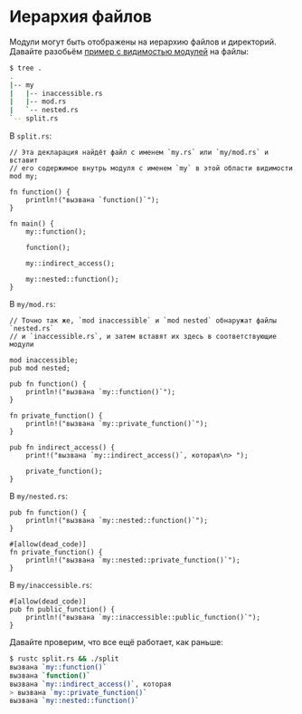 # Иерархия файлов

Модули могут быть отображены на иерархию файлов и директорий.
Давайте разобьём [пример с видимостью модулей][visibility] на файлы:

```bash
$ tree .
.
|-- my
|   |-- inaccessible.rs
|   |-- mod.rs
|   `-- nested.rs
`-- split.rs
```

В `split.rs`:

```rust,ignore
// Эта декларация найдёт файл с именем `my.rs` или `my/mod.rs` и вставит
// его содержимое внутрь модуля с именем `my` в этой области видимости
mod my;

fn function() {
    println!("вызвана `function()`");
}

fn main() {
    my::function();

    function();

    my::indirect_access();

    my::nested::function();
}

```

В `my/mod.rs`:

```rust,ignore
// Точно так же, `mod inaccessible` и `mod nested` обнаружат файлы `nested.rs`
// и `inaccessible.rs`, и затем вставят их здесь в соответствующие модули

mod inaccessible;
pub mod nested;

pub fn function() {
    println!("вызвана `my::function()`");
}

fn private_function() {
    println!("вызвана `my::private_function()`");
}

pub fn indirect_access() {
    print!("вызвана `my::indirect_access()`, которая\n> ");

    private_function();
}
```

В `my/nested.rs`:

```rust,ignore
pub fn function() {
    println!("вызвана `my::nested::function()`");
}

#[allow(dead_code)]
fn private_function() {
    println!("вызвана `my::nested::private_function()`");
}
```

В `my/inaccessible.rs`:

```rust,ignore
#[allow(dead_code)]
pub fn public_function() {
    println!("вызвана `my::inaccessible::public_function()`");
}
```

Давайте проверим, что все ещё работает, как раньше:

```bash
$ rustc split.rs && ./split
вызвана `my::function()`
вызвана `function()`
вызвана `my::indirect_access()`, которая
> вызвана `my::private_function()`
вызвана `my::nested::function()`
```

[visibility]: mod/visibility.html
